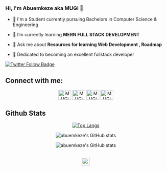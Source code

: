 ### Hi, I'm Abuemkeze aka MUGi 👋

-   🏫 I'm a Student currently pursuing Bachelors in Computer Science & Engineering

-   🌱 I’m currently learning **MERN FULL STACK DEVELOPMENT**

-   💬 Ask me about **Resources for learning Web Development , Roadmap**

-   💯 Dedicated to becoming an excellent fullstack developer
<a href="https://twitter.com/abuemkeze">
          <img src="https://img.shields.io/twitter/follow/abuemkeze?color=0F182A&logo=twitter&style=for-the-badge" alt="Twitter Follow Badge"/></a>

## Connect with me:
<p align="center">
<a href="https://twitter.com/abuemkeze" target="blank"><img align="center" src="https://raw.githubusercontent.com/rahuldkjain/github-profile-readme-generator/master/src/images/icons/Social/twitter.svg" alt="MUGi" height="30" width="40" /></a>
<a href="https://linkedin.com/in/abuemkeze-mueghe-388471200" target="blank"><img align="center" src="https://raw.githubusercontent.com/rahuldkjain/github-profile-readme-generator/master/src/images/icons/Social/linked-in-alt.svg" alt="MUGi" height="30" width="40" /></a>
<a href="https://stackoverflow.com/users/16842850/abuemkeze-mueghe" target="blank"><img align="center" src="https://github.com/rahuldkjain/github-profile-readme-generator/blob/master/src/images/icons/Social/stack-overflow.svg" alt="MUGi" height="30" width="40" /></a>
<a href="https://www.facebook.com/mueghe.abuemkezechu" target="blank"><img align="center" src="https://github.com/rahuldkjain/github-profile-readme-generator/blob/master/src/images/icons/Social/facebook.svg" alt="MUGi" height="30" width="40" /></a>
</p>


## Github Stats

<div align="center" width="380px" >


[![Top Langs](https://github-readme-stats.vercel.app/api/top-langs/?username=abuemkeze&langs_count=20&layout=compact&theme=cobalt&align=right&width=100%&hide_border=true)](https://github.com/abuemkeze/github-readme-stats)
</div> 
<div align="center" width="380px">

![abuemkeze's GitHub stats](https://github-readme-stats.vercel.app/api?username=abuemkeze&show_icons=true&locale=en&layout=compact&theme=cobalt )

</div>

<div align="center" width="380px" >
    
![abuemkeze's GitHub stats](http://github-readme-streak-stats.herokuapp.com?user=abuemkeze&count_private=true&show_icons=true&locale=en&layout=compact&theme=cobalt)
    
</div> 

<br/>

<div align="center">
<img src="https://komarev.com/ghpvc/?username=MuegheAbuemkeze&label=Profile Views  &color=red&style=flat" height="24px"/>
</div> 
